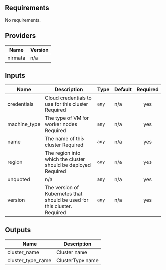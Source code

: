 ## Requirements

No requirements.

## Providers

| Name | Version |
|------|---------|
| nirmata | n/a |

## Inputs

| Name | Description | Type | Default | Required |
|------|-------------|------|---------|:--------:|
| credentials | Cloud credentials to use for this cluster Required | `any` | n/a | yes |
| machine_type | The type of VM for worker nodes Required | `any` | n/a | yes |
| name | The name of this cluster Required | `any` | n/a | yes |
| region | The region into which the cluster should be deployed Required | `any` | n/a | yes |
| unquoted | n/a | `any` | n/a | yes |
| version | The version of Kubernetes that should be used for this cluster. Required | `any` | n/a | yes |

## Outputs

| Name | Description |
|------|-------------|
| cluster_name | Cluster name |
| cluster_type_name | ClusterType name |

